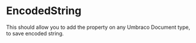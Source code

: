 # EncodedString

This should allow you to add the property on any Umbraco Document type, to save encoded string.
